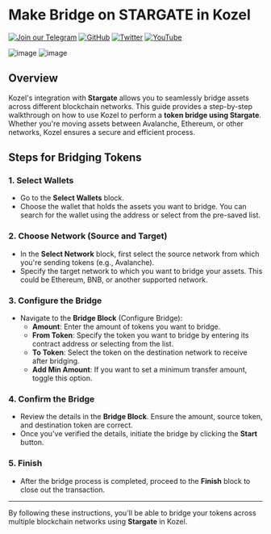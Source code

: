 
# Make Bridge on STARGATE in Kozel

[![Join our Telegram](https://img.shields.io/badge/Telegram-2CA5E0?style=for-the-badge&logo=telegram&logoColor=white)](https://t.me/hidden_coding)
[![GitHub](https://img.shields.io/badge/GitHub-181717?style=for-the-badge&logo=github&logoColor=white)](https://github.com/aero25x)
[![Twitter](https://img.shields.io/badge/Twitter-1DA1F2?style=for-the-badge&logo=x&logoColor=white)](https://x.com/aero25x)
[![YouTube](https://img.shields.io/badge/YouTube-FF0000?style=for-the-badge&logo=youtube&logoColor=white)](https://www.youtube.com/@flaming_chameleon)


![image](https://github.com/user-attachments/assets/b1f92498-ceb1-42ca-a9aa-cd7f2e0915ac)
![image](https://github.com/user-attachments/assets/a859d120-1504-4425-8d33-c5a2073df22e)


## Overview
Kozel's integration with **Stargate** allows you to seamlessly bridge assets across different blockchain networks. This guide provides a step-by-step walkthrough on how to use Kozel to perform a **token bridge using Stargate**. Whether you're moving assets between Avalanche, Ethereum, or other networks, Kozel ensures a secure and efficient process.

## Steps for Bridging Tokens

### 1. Select Wallets
- Go to the **Select Wallets** block.
- Choose the wallet that holds the assets you want to bridge. You can search for the wallet using the address or select from the pre-saved list.

### 2. Choose Network (Source and Target)
- In the **Select Network** block, first select the source network from which you're sending tokens (e.g., Avalanche).
- Specify the target network to which you want to bridge your assets. This could be Ethereum, BNB, or another supported network.

### 3. Configure the Bridge
- Navigate to the **Bridge Block** (Configure Bridge):
  - **Amount**: Enter the amount of tokens you want to bridge.
  - **From Token**: Specify the token you want to bridge by entering its contract address or selecting from the list.
  - **To Token**: Select the token on the destination network to receive after bridging.
  - **Add Min Amount**: If you want to set a minimum transfer amount, toggle this option.

### 4. Confirm the Bridge
- Review the details in the **Bridge Block**. Ensure the amount, source token, and destination token are correct.
- Once you've verified the details, initiate the bridge by clicking the **Start** button.

### 5. Finish
- After the bridge process is completed, proceed to the **Finish** block to close out the transaction.

---

By following these instructions, you'll be able to bridge your tokens across multiple blockchain networks using **Stargate** in Kozel.
